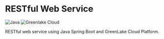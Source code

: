 # RESTful Web Service
![Java](https://img.shields.io/badge/Java-orange)
![Greenlake Cloud](https://img.shields.io/badge/GreenLake_Cloud-green)

RESTful web service using Java Spring Boot and GreenLake Cloud Platform. 
